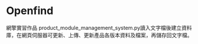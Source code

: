 # Openfind
網擎實習作品
product_module_management_system.py讀入文字檔後建立資料庫，在網頁伺服器可更新、上傳、更新產品各版本資料及檔案，再儲存回文字檔。
